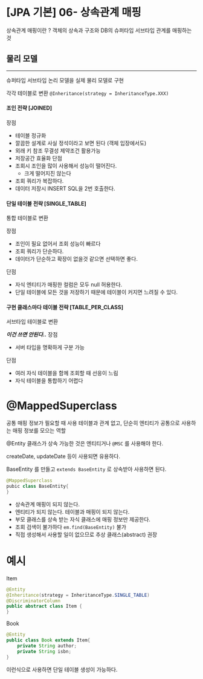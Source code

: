 # [JPA 기본] 06- 상속관계 매핑

상속관계 매핑이란 ? 
객체의 상속과 구조와 DB의 슈퍼타입 서브타입 관계를 매핑하는 것

## 물리 모델
---
슈퍼타입 서브타입 논리 모델을 실제 물리 모델로 구현 

각각 테이블로 변환 
`@Inheritance(strategy = InheritanceType.XXX)`


#### 조인 전략 [JOINED]

장점 
- 테이블 정규화
- 깔끔한 설계로 사실 정석이라고 보면 된다 (객체 입장에서도)
- 외래 키 참조 무결성 제약조건 활용가능
- 저장공간 효율화
단점 
- 조회시 조인을 많이 사용해서 성능이 떨어진다.
  - 크게 떨어지진 않는다 
- 조회 쿼리가 복잡하다.
- 데이터 저장시 INSERT SQL을 2번 호출한다.


#### 단일 테이블 전략 [SINGLE_TABLE]
통합 테이블로 변환

장점 
- 조인이 필요 없어서 조회 성능이 빠르다
- 조회 쿼리가 단순하다.
- 데이터가 단순하고 확장이 없을것 같으면 선택하면 좋다.

단점 
- 자식 엔티티가 매핑한 컬럼은 모두 null 허용한다.
- 단일 테이블에 모든 것을 저장하기 때문에 테이블이 커지면 느려질 수 있다.


#### 구현 클래스마다 테이블 전략 [TABLE_PER_CLASS]
서브타입 테이블로 변환

***이건 쓰면 안된다..***
장점 
- 서버 타입을 명확하게 구분 가능
 

단점 
- 여러 자식 테이블을 함께 조회할 때 선응이 느림
- 자식 테이블을 통합하기 어렵다 


# @MappedSuperclass

공통 매핑 정보가 필요할 때 사용
테이블과 관계 없고, 단순히 엔티티가 공통으로 사용하는 매핑 정보를 모으는 역할

@Entity 클래스가 상속 가능한 것은 엔티티거나 `@MSC` 를 사용해야 한다. 

createDate, updateDate 등이 사용되면 유용하다.


BaseEntity 를 만들고 
`extends BaseEntity` 로 상속받아 사용하면 된다.

```java
@MappedSuperclass
pubic class BaseEntity{
}
```

- 상속관계 매핑이 되지 않는다.
- 엔티티가 되지 않는다. 테이블과 매핑이 되지 않는다.
- 부모 클래스를 상속 받는 자식 클래스에 매핑 정보만 제공한다.
- 조회 검색이 불가하다 `em.find(BaseEntity)` 불가 
- 직접 생성해서 사용할 일이 없으므로 추상 클래스(abstract) 권장


# 예시

Item
```java
@Entity
@Inheritance(strategy = InheritanceType.SINGLE_TABLE)
@DiscriminatorColumn
public abstract class Item {
}
```

Book
```java
@Entity
public class Book extends Item{
    private String author;
    private String isbn;
}
``` 
이런식으로 사용하면 단일 테이블 생성이 가능하다. 




